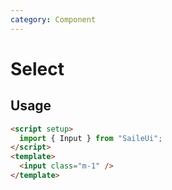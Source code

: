 ```yaml
---
category: Component
---
```


# Select

## Usage

```html
<script setup>
  import { Input } from "SaileUi";
</script>
<template>
  <input class="m-1" />
</template>
```
